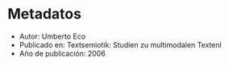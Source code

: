 # Metadatos
- Autor: Umberto Eco
- Publicado en: Textsemiotik: Studien zu multimodalen Textenl
- Año de publicación: 2006
